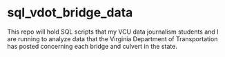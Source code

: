 # sql_vdot_bridge_data
This repo will hold SQL scripts that my VCU data journalism students and I are running to analyze data that the Virginia Department of Transportation has posted concerning each bridge and culvert in the state.
